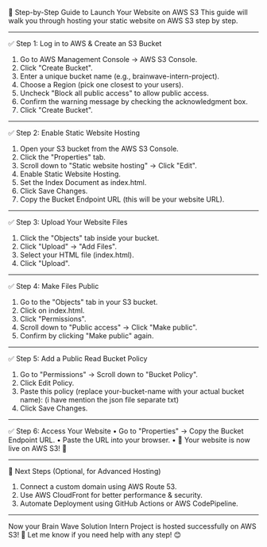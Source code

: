 🚀 Step-by-Step Guide to Launch Your Website on AWS S3
This guide will walk you through hosting your static website on AWS S3 step by step.
________________________________________
✅ Step 1: Log in to AWS & Create an S3 Bucket
1.	Go to AWS Management Console → AWS S3 Console.
2.	Click "Create Bucket".
3.	Enter a unique bucket name (e.g., brainwave-intern-project).
4.	Choose a Region (pick one closest to your users).
5.	Uncheck "Block all public access" to allow public access.
6.	Confirm the warning message by checking the acknowledgment box.
7.	Click "Create Bucket".
________________________________________
✅ Step 2: Enable Static Website Hosting
1.	Open your S3 bucket from the AWS S3 Console.
2.	Click the "Properties" tab.
3.	Scroll down to "Static website hosting" → Click "Edit".
4.	Enable Static Website Hosting.
5.	Set the Index Document as index.html.
6.	Click Save Changes.
7.	Copy the Bucket Endpoint URL (this will be your website URL).
________________________________________
✅ Step 3: Upload Your Website Files
1.	Click the "Objects" tab inside your bucket.
2.	Click "Upload" → "Add Files".
3.	Select your HTML file (index.html).
4.	Click "Upload".
________________________________________
✅ Step 4: Make Files Public
1.	Go to the "Objects" tab in your S3 bucket.
2.	Click on index.html.
3.	Click "Permissions".
4.	Scroll down to "Public access" → Click "Make public".
5.	Confirm by clicking "Make public" again.
________________________________________
✅ Step 5: Add a Public Read Bucket Policy
1.	Go to "Permissions" → Scroll down to "Bucket Policy".
2.	Click Edit Policy.
3.	Paste this policy (replace your-bucket-name with your actual bucket name): (i have mention the json file separate txt)
4.	Click Save Changes.
________________________________________
✅ Step 6: Access Your Website
•	Go to "Properties" → Copy the Bucket Endpoint URL.
•	Paste the URL into your browser.
•	🎉 Your website is now live on AWS S3! 🎉
________________________________________
🔹 Next Steps (Optional, for Advanced Hosting)
1.	Connect a custom domain using AWS Route 53.
2.	Use AWS CloudFront for better performance & security.
3.	Automate Deployment using GitHub Actions or AWS CodePipeline.
________________________________________
Now your Brain Wave Solution Intern Project is hosted successfully on AWS S3! 🚀
Let me know if you need help with any step! 😊

